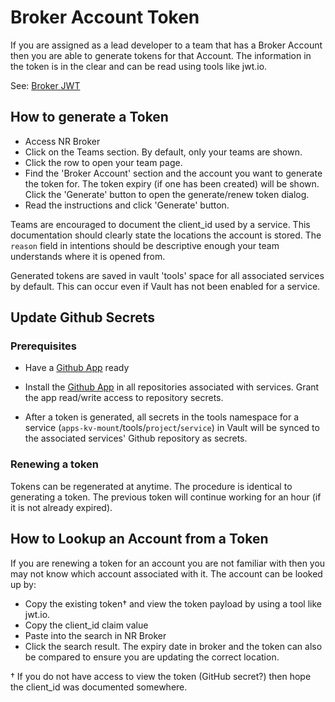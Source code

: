 # Broker Account Token

If you are assigned as a lead developer to a team that has a Broker Account then you are able to generate tokens for that Account.
The information in the token is in the clear and can be read using tools like jwt.io.

See: [Broker JWT](/operations_jwt.md)

## How to generate a Token

* Access NR Broker
* Click on the Teams section. By default, only your teams are shown.
* Click the row to open your team page.
* Find the 'Broker Account' section and the account you want to generate the token for. The token expiry (if one has been created) will be shown. Click the 'Generate' button to open the generate/renew token dialog.
* Read the instructions and click 'Generate' button.

Teams are encouraged to document the client_id used by a service. This documentation should clearly state the locations the account is stored. The `reason` field in intentions should be descriptive enough your team understands where it is opened from.

Generated tokens are saved in vault 'tools' space for all associated services by default. This can occur even if Vault has not been enabled for a service.

## Update Github Secrets

### Prerequisites

* Have a [Github App](https://docs.github.com/en/apps/creating-github-apps/about-creating-github-apps/about-creating-github-apps) ready

* Install the [Github App](https://docs.github.com/en/apps/using-github-apps/installing-your-own-github-app) in all repositories associated with services. Grant the app read/write access to repository secrets.

* After a token is generated, all secrets in the tools namespace for a service (`apps-kv-mount`/tools/`project`/`service`) in Vault will be synced to the associated services' Github repository as secrets.

### Renewing a token

Tokens can be regenerated at anytime. The procedure is identical to generating a token. The previous token will continue working for an hour (if it is not already expired).

## How to Lookup an Account from a Token

If you are renewing a token for an account you are not familiar with then you may not know which account associated with it. The account can be looked up by:

* Copy the existing token† and view the token payload by using a tool like jwt.io.
* Copy the client_id claim value
* Paste into the search in NR Broker
* Click the search result. The expiry date in broker and the token can also be compared to ensure you are updating the correct location.

† If you do not have access to view the token (GitHub secret?) then hope the client_id was documented somewhere.